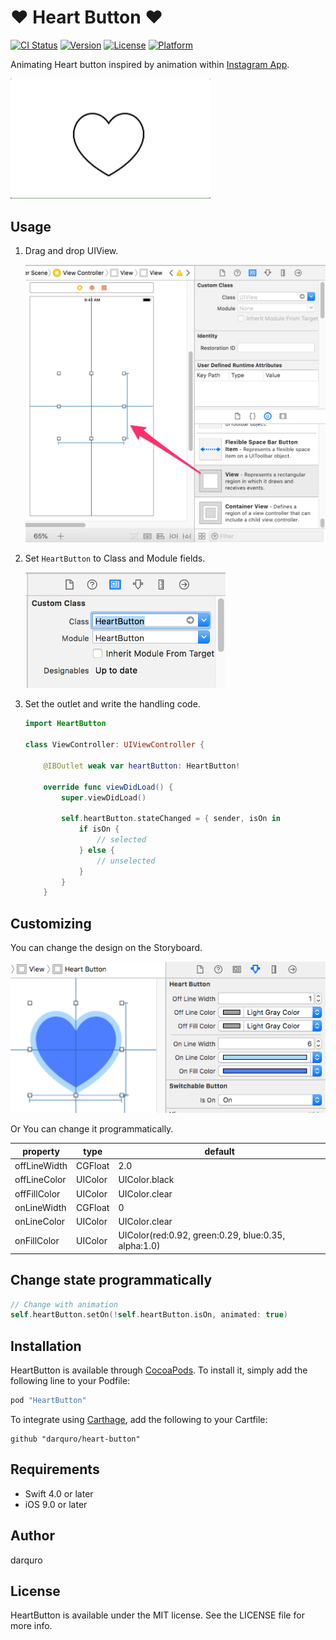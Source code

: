 # ♥️ Heart Button ♥️

[![CI Status](http://img.shields.io/travis/darquro/heart-button.svg?style=flat)](https://travis-ci.org/darquro/heart-button)
[![Version](https://img.shields.io/cocoapods/v/HeartButton.svg?style=flat)](https://cocoapods.org/pods/HeartButton)
[![License](https://img.shields.io/cocoapods/l/HeartButton.svg?style=flat)](https://cocoapods.org/pods/HeartButton)
[![Platform](https://img.shields.io/cocoapods/p/HeartButton.svg?style=flat)](https://cocoapods.org/pods/HeartButton)

Animating Heart button inspired by animation within [Instagram App](https://itunes.apple.com/app/instagram/id389801252).

<img src="./images/sample.gif" width="320px">

## Usage

1. Drag and drop UIView.

   <img src="./images/screen_capture_1.png" width="640px">

2. Set `HeartButton` to Class and Module fields.

   <img src="./images/screen_capture_2.png" width="320px">

3. Set the outlet and write the handling code.

    ```swift
    import HeartButton

    class ViewController: UIViewController {

        @IBOutlet weak var heartButton: HeartButton!
        
        override func viewDidLoad() {
            super.viewDidLoad()
            
            self.heartButton.stateChanged = { sender, isOn in
                if isOn {
                    // selected
                } else {
                    // unselected
                }
            }
        }
    ```

## Customizing

You can change the design on the Storyboard.

<img src="./images/screen_capture_3.png" width="640px">

Or You can change it programmatically.

| property | type | default |
|----|----|----|
| offLineWidth | CGFloat | 2.0 |
| offLineColor | UIColor | UIColor.black |
| offFillColor | UIColor | UIColor.clear |
| onLineWidth  | CGFloat | 0 |
| onLineColor  | UIColor | UIColor.clear |
| onFillColor  | UIColor | UIColor(red:0.92, green:0.29, blue:0.35, alpha:1.0) |

## Change state programmatically

```swift
// Change with animation
self.heartButton.setOn(!self.heartButton.isOn, animated: true)
```

## Installation

HeartButton is available through [CocoaPods](http://cocoapods.org). To install
it, simply add the following line to your Podfile:

```ruby
pod "HeartButton"
```

To integrate using [Carthage](https://github.com/Carthage/Carthage), add the following to your Cartfile:

```
github "darquro/heart-button"
```

## Requirements

- Swift 4.0 or later
- iOS 9.0 or later

## Author

darquro

## License

HeartButton is available under the MIT license. See the LICENSE file for more info.
